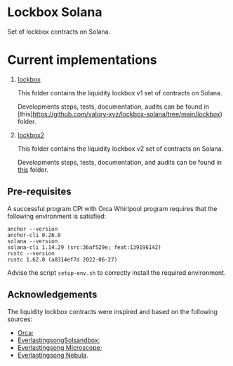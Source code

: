 # Lockbox Solana
Set of lockbox contracts on Solana.

# Current implementations
1. [lockbox](https://github.com/valory-xyz/lockbox-solana/tree/main/lockbox) 
	
	This folder contains the liquidity lockbox v1 set of contracts on Solana. 

	Developments steps, tests, documentation, audits can be found in [this]https://github.com/valory-xyz/lockbox-solana/tree/main/lockbox) folder. 

2. [lockbox2](https://github.com/valory-xyz/lockbox-solana/tree/main/lockbox2)
	
	This folder contains the liquidity lockbox v2 set of contracts on Solana.

	Developments steps, tests, documentation, and audits can be found in [this](https://github.com/valory-xyz/lockbox-solana/tree/main/lockbox2) folder. 


## Pre-requisites
A successful program CPI with Orca Whirlpool program requires that the following environment is satisfied:

```
anchor --version
anchor-cli 0.26.0
solana --version
solana-cli 1.14.29 (src:36af529e; feat:139196142)
rustc --version
rustc 1.62.0 (a8314ef7d 2022-06-27)
```

Advise the script `setup-env.sh` to correctly install the required environment.


## Acknowledgements
The liquidity lockbox contracts were inspired and based on the following sources:
- [Orca](https://github.com/orca-so/whirlpools);
- [EverlastingsongSolsandbox](https://github.com/everlastingsong/solsandbox);
- [Everlastingsong Microscope](https://everlastingsong.github.io/account-microscope);
- [Everlastingsong Nebula](https://everlastingsong.github.io/nebula/).
